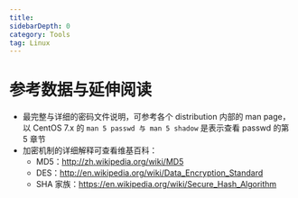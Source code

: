 ```yaml
---
title: 
sidebarDepth: 0 
category: Tools 
tag: Linux
---
```

# 参考数据与延伸阅读

- 最完整与详细的密码文件说明，可参考各个 distribution 内部的 man page，以 CentOS 7.x 的 `man 5 passwd 与 man 5 shadow` 是表示查看 passwd 的第 5 章节
- 加密机制的详细解释可查看维基百科：
  - MD5：http://zh.wikipedia.org/wiki/MD5
  - DES：http://en.wikipedia.org/wiki/Data_Encryption_Standard
  - SHA 家族：https://en.wikipedia.org/wiki/Secure_Hash_Algorithm